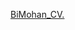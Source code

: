 <a href="https://sunwellup.github.io/BiMohan.github.io/BiMohan_CV/CV_BiMohan.pdf" target="_blank">BiMohan_CV.</a>


